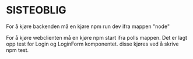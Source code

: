 # SISTEOBLIG

For å kjøre backenden må en kjøre npm run dev ifra mappen "node"


For å kjøre webclienten må en kjøre npm start ifra polls mappen.
Det er lagt opp test for Login og LoginForm komponentet. disse kjøres ved å skrive npm test.

